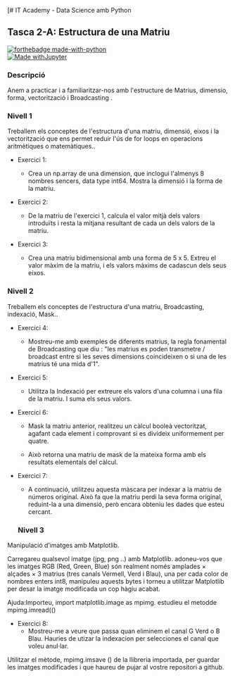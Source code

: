 [# IT Academy - Data Science amb Python
## Tasca 2-A: Estructura de una Matriu

[![forthebadge made-with-python](http://ForTheBadge.com/images/badges/made-with-python.svg)](https://www.python.org/)  
[![Made withJupyter](https://img.shields.io/badge/Made%20with-Jupyter-orange?style=for-the-badge&logo=Jupyter)](https://jupyter.org/try) 
### Descripció
Anem a practicar i a familiaritzar-nos amb l'estructure de Matrius, dimensio, forma, vectorització i Broadcasting .


### Nivell 1

Treballem els conceptes de l'estructura d'una matriu, dimensió, eixos i la vectorització que ens permet reduir l'ús de for loops en operacions aritmètiques o matemàtiques..

- Exercici 1: 
  - Crea un np.array de una dimension, que inclogui l'almenys 8 nombres sencers, data type int64. Mostra la dimensió i la forma de la matriu.

- Exercici 2: 
  - De la matriu de l'exercici 1, calcula el valor mitjà dels valors introduïts i resta la mitjana resultant de cada un dels valors de la matriu.
  
- Exercici 3:
  - Crea una matriu bidimensional amb una forma de 5 x 5. Extreu el valor màxim de la matriu, i els valors màxims de cadascun dels seus eixos.
  
### Nivell 2

Treballem els conceptes de l'estructura d'una matriu, Broadcasting, indexació, Mask..

- Exercici 4: 
  - Mostreu-me amb exemples de diferents matrius, la regla fonamental de Broadcasting que diu : "les matrius es poden transmetre / broadcast entre si les seves dimensions coincideixen o si una de les matrius té una mida d'1".
  
- Exercici 5: 
  - Utilitza la Indexació per extreure els valors d'una columna i una fila de la matriu. I suma els seus valors.
  
- Exercici 6: 
  - Mask la matriu anterior, realitzeu un càlcul booleà vectoritzat, agafant cada element i comprovant si es divideix uniformement per quatre.

  - Això retorna una matriu de mask de la mateixa forma amb els resultats elementals del càlcul.
 
- Exercici 7: 
  - A continuació, utilitzeu aquesta màscara per indexar a la matriu de números original. Això fa que la matriu perdi la seva forma original, reduint-la a una dimensió, però encara obteniu les dades que esteu cercant.
  
  ### Nivell 3

Manipulació d’imatges amb Matplotlib.

Carregareu qualsevol imatge (jpg, png ..) amb Matplotlib. adoneu-vos que les imatges RGB (Red, Green, Blue) són realment només amplades × alçades × 3 matrius (tres canals Vermell, Verd i Blau), una per cada color de nombres enters int8, manipuleu aquests bytes i torneu a utilitzar Matplotlib per desar la imatge modificada un cop hàgiu acabat.

Ajuda:Importeu, import matplotlib.image as mpimg. estudieu el metodde mpimg.imread(()

- Exercici 8: 
  - Mostreu-me a veure que passa quan eliminem el canal G Verd o B Blau. Hauries de utizar la indexacion per selecciones el canal que voleu anul·lar.

Utilitzar el mètode, mpimg.imsave () de la llibreria importada, per guardar les imatges modificades i que haureu de pujar al vostre repositori a github.
  